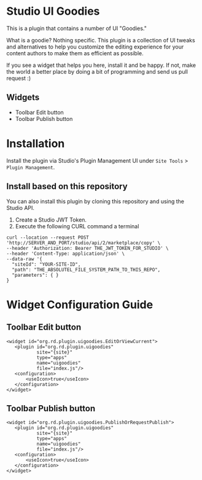 # Studio UI Goodies
This is a plugin that contains a number of UI "Goodies."

What is a goodie? Nothing specific. This plugin is a collection of UI tweaks and alternatives to help you customize the editing experience for your content authors to make them as efficient as possible. 

If you see a widget that helps you here, install it and be happy. If not, make the world a better place by doing a bit of programming and send us pull request :)

## Widgets
- Toolbar Edit button
- Toolbar Publish button

# Installation

Install the plugin via Studio's Plugin Management UI under `Site Tools` > `Plugin Management`.

## Install based on this repository
You can also install this plugin by cloning this repository and using the Studio API. 
1. Create a Studio JWT Token.
2. Execute the following CURL command a terminal
```
curl --location --request POST 'http://SERVER_AND_PORT/studio/api/2/marketplace/copy' \
--header 'Authorization: Bearer THE_JWT_TOKEN_FOR_STUDIO' \
--header 'Content-Type: application/json' \
--data-raw '{
  "siteId": "YOUR-SITE-ID",
  "path": "THE_ABSOLUTEL_FILE_SYSTEM_PATH_TO_THIS_REPO",
  "parameters": { }
}
```

# Widget Configuration Guide

## Toolbar Edit button
```
<widget id="org.rd.plugin.uigoodies.EditOrViewCurrent">
   <plugin id="org.rd.plugin.uigoodies"
           site="{site}"
           type="apps"
           name="uigoodies"
           file="index.js"/>
   <configuration>
       <useIcon>true</useIcon>
   </configuration>
</widget>
```

## Toolbar Publish button
```
<widget id="org.rd.plugin.uigoodies.PublishOrRequestPublish">
   <plugin id="org.rd.plugin.uigoodies"
           site="{site}"
           type="apps"
           name="uigoodies"
           file="index.js"/>
   <configuration>
       <useIcon>true</useIcon>
   </configuration>
</widget>
```
